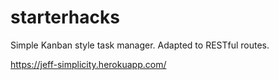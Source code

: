 # starterhacks

Simple Kanban style task manager. Adapted to RESTful routes.

https://jeff-simplicity.herokuapp.com/